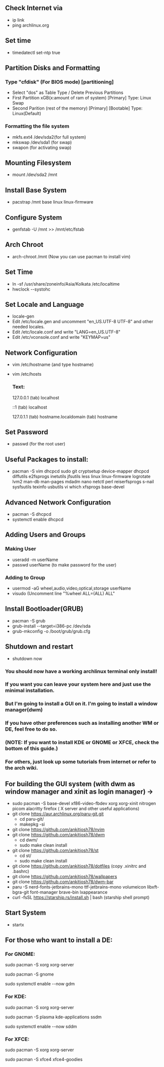 ## Check Internet via 
   - ip link
   - ping archlinux.org

## Set time
   - timedatectl set-ntp true

## Partition Disks and Formatting
   ### Type "cfdisk" (For BIOS mode) [partitioning]
   - Select "dos" as Table Type / Delete Previous Partitions
   - First Partition xGB(x:amount of ram of system) [Primary] Type: Linux Swap 
   - Second Parition (rest of the memory) [Primary] [Bootable] Type: Linux(Default)

   ### Formatting the file system 
   - mkfs.ext4 /dev/sda2(for full system)
   - mkswap /dev/sda1 (for swap)
   - swapon (for activating swap)

## Mounting Filesystem
   - mount /dev/sda2 /mnt

## Install Base System
   - pacstrap /mnt base linux linux-firmware

## Configure System
   - genfstab -U /mnt >> /mnt/etc/fstab

## Arch Chroot
   - arch-chroot /mnt
    (Now you can use pacman to install vim)

## Set Time
   - ln -sf /usr/share/zoneinfo/Asia/Kolkata /etc/localtime
   - hwclock --systohc

## Set Locale and Language
   - locale-gen
   - Edit /etc/locale.gen and uncomment "en_US.UTF-8 UTF-8" and other needed locales.
   - Edit /etc/locale.conf and write "LANG=en_US.UTF-8"
   - Edit /etc/vconsole.conf and write "KEYMAP=us"
## Network Configuration
   - vim /etc/hostname (and type  hostname)
   - vim /etc/hosts
      ### Text:
        127.0.0.1 (tab) localhost
    
        ::1 (tab) localhost
        
        127.0.1.1 (tab) hostname.localdomain (tab) hostname

## Set Password
   - passwd (for the root user)

## Useful Packages to install:
   - pacman -S vim dhcpcd sudo git cryptsetup device-mapper dhcpcd diffutils e2fsprogs inetutils jfsutils less linux linux-firmware logrotate lvm2 man-db man-pages mdadm nano netctl perl reiserfsprogs s-nail sysfsutils texinfo usbutils vi which xfsprogs base-devel

## Advanced Network Configuration
   - pacman -S dhcpcd
   - systemctl enable dhcpcd

## Adding Users and Groups
   ### Making User
   - useradd -m userName
   - passwd userName (to make password for the user)
   ### Adding to Group
   - usermod -aG wheel,audio,video,optical,storage userName
   - visudo (Uncomment line "%wheel ALL=(ALL) ALL"

## Install Bootloader(GRUB)
   - pacman -S grub
   - grub-install --target=i386-pc /dev/sda
   - grub-mkconfig -o /boot/grub/grub.cfg

## Shutdown and restart
   - shutdown now

### You should now have a working archlinux terminal only install!
### If you want you can leave your system here and just use the minimal installation.
### But I'm going to install a GUI on it. I'm going to install a window manager(dwm)
### If you have other preferences such as installing another WM or DE, feel free to do so.

### (NOTE: If you want to install KDE or GNOME or XFCE, check the bottom of this guide.)

### For others, just look up some tutorials from internet or refer to the arch wiki.

## For building the GUI system (with dwm as window manager and xinit as login manager) ->
   - sudo pacman -S base-devel xf86-video-fbdev xorg xorg-xinit nitrogen picom alacritty firefox ( X server and other useful applications)
   - git clone https://aur.archlinux.org/paru-git.git
       - cd paru-git/
       - makepkg -si
   - git clone https://github.com/ankitjosh78/nvim
   - git clone https://github.com/ankitjosh78/dwm
      -  cd dwm/
      -  sudo make clean install
   - git clone https://github.com/ankitjosh78/st
      -  cd st/
      -  sudo make clean install
   - git clone https://github.com/ankitjosh78/dotfiles (copy .xinitrc and .bashrc)
   - git clone https://github.com/ankitjosh78/wallpapers
   - git clone https://github.com/ankitjosh78/dwm-bar
   - paru -S nerd-fonts-jetbrains-mono ttf-jetbrains-mono volumeicon libxft-bgra-git font-manager brave-bin lxappearance 
   - curl -fsSL https://starship.rs/install.sh | bash (starship shell prompt)
## Start System
   - startx


## For those who want to install a DE:
### For GNOME:
   sudo pacman -S xorg xorg-server
   
   sudo pacman -S gnome
   
   sudo systemctl enable --now gdm

### For KDE:
   sudo pacman -S xorg xorg-server
   
   sudo pacman -S plasma kde-applications ssdm
   
   sudo systemctl enable --now sddm

### For XFCE:
   sudo pacman -S xorg xorg-server
   
   sudo pacman -S xfce4 xfce4-goodies
   
   

